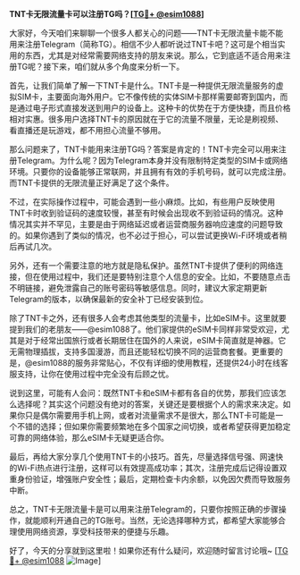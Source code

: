 **TNT卡无限流量卡可以注册TG吗？[[TG💪+ @esim1088](https://t.me/s/esim1088)]**

大家好，今天咱们来聊聊一个很多人都关心的问题——TNT卡无限流量卡能不能用来注册Telegram（简称TG）。相信不少人都听说过TNT卡吧？这可是个相当实用的东西，尤其是对经常需要网络支持的朋友来说。那么，它到底适不适合用来注册TG呢？接下来，咱们就从多个角度来分析一下。

首先，让我们简单了解一下TNT卡是什么。TNT卡是一种提供无限流量服务的虚拟SIM卡，主要面向海外用户。它不像传统的实体SIM卡那样需要邮寄到国内，而是通过电子形式直接发送到用户的设备上。这种卡的优势在于方便快捷，而且价格相对实惠。很多用户选择TNT卡的原因就在于它的流量不限量，无论是刷视频、看直播还是玩游戏，都不用担心流量不够用。

那么问题来了，TNT卡能用来注册TG吗？答案是肯定的！TNT卡完全可以用来注册Telegram。为什么呢？因为Telegram本身并没有限制特定类型的SIM卡或网络环境。只要你的设备能够正常联网，并且拥有有效的手机号码，就可以完成注册。而TNT卡提供的无限流量正好满足了这个条件。

不过，在实际操作过程中，可能会遇到一些小麻烦。比如，有些用户反映使用TNT卡时收到验证码的速度较慢，甚至有时候会出现收不到验证码的情况。这种情况其实并不罕见，主要是由于网络延迟或者运营商服务器响应速度的问题导致的。如果你遇到了类似的情况，也不必过于担心，可以尝试更换Wi-Fi环境或者稍后再试几次。

另外，还有一个需要注意的地方就是隐私保护。虽然TNT卡提供了便利的网络连接，但在使用过程中，我们还是要特别注意个人信息的安全。比如，不要随意点击不明链接，避免泄露自己的账号密码等敏感信息。同时，建议大家定期更新Telegram的版本，以确保最新的安全补丁已经安装到位。

除了TNT卡之外，还有很多人会考虑其他类型的流量卡，比如eSIM卡。这里就要提到我们的老朋友——@esim1088了。他们家提供的eSIM卡同样非常受欢迎，尤其是对于经常出国旅行或者长期居住在国外的人来说，eSIM卡简直就是神器。它无需物理插拔，支持多国漫游，而且还能轻松切换不同的运营商套餐。更重要的是，@esim1088的服务非常贴心，不仅有详细的使用教程，还提供24小时在线客服支持，让你在使用过程中完全没有后顾之忧。

说到这里，可能有人会问：既然TNT卡和eSIM卡都有各自的优势，那我们应该怎么选择呢？其实这个问题没有绝对的答案，关键还是要根据个人的需求来决定。如果你只是偶尔需要用手机上网，或者对流量需求不是很大，那么TNT卡可能是一个不错的选择；但如果你需要频繁地在多个国家之间切换，或者希望获得更加稳定可靠的网络体验，那么eSIM卡无疑更适合你。

最后，再给大家分享几个使用TNT卡的小技巧。首先，尽量选择信号强、网速快的Wi-Fi热点进行注册，这样可以有效提高成功率；其次，注册完成后记得设置双重身份验证，增强账户安全性；最后，定期检查卡内余额，以免因欠费而导致服务中断。

总之，TNT卡无限流量卡是可以用来注册Telegram的，只要你按照正确的步骤操作，就能顺利开通自己的TG账号。当然，无论选择哪种方式，都希望大家能够合理使用网络资源，享受科技带来的便捷与乐趣。

好了，今天的分享就到这里啦！如果你还有什么疑问，欢迎随时留言讨论哦~ [[TG💪+ @esim1088](https://t.me/s/esim1088) ![Image](https://i.postimg.cc/4NQfJmqS/Snipaste-2025-05-13-00-14-12.png)]